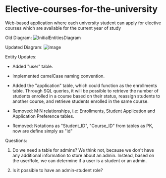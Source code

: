 # Elective-courses-for-the-university
Web-based application where each university student can apply for elective courses which are available for the current year of study

Old Diagram:
![InitialEntitiesDiagram](https://github.com/LzrCatalin/Elective-courses-for-the-university/assets/118479914/93e66003-fb6f-45e9-90d3-acd7d555e80e)

Updated Diagram:
![image](https://github.com/LzrCatalin/Elective-courses-for-the-university/assets/118479914/a39ae0d4-6bc6-462b-a3ef-055c3939595e)

Entity Updates:

- Added "user" table.
- Implemented camelCase naming convention.
- Added the "application" table, which could function as the enrollments table. Through SQL queries, it will be possible to retrieve the number of students enrolled in a course based on their status, reassign students to another course, and retrieve students enrolled in the same course.

- Removed: M:N relationships, i.e: Enrollments, Student Application and Application Preference tables.
- Removed: Notations as "Student_ID", "Course_ID" from tables as PK, now are define simply as "id"

Questions:
1. Do we need a table for admins? We think not, because we don't have any additional information to store about an admin. Instead, based on the userRole, we can determine if a user is a student or an admin.

2. Is it possible to have an admin-student role?

